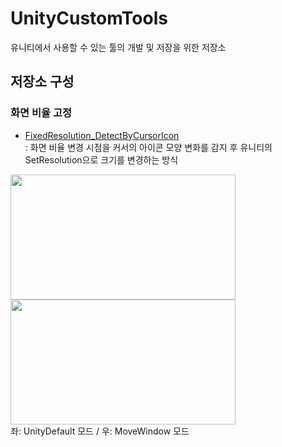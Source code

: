 # UnityCustomTools
유니티에서 사용할 수 있는 툴의 개발 및 저장을 위한 저장소

## 저장소 구성
### 화면 비율 고정
* [FixedResolution_DetectByCursorIcon](https://github.com/NadanKim/UnityCustomTools/tree/main/FixedResolution_DetectByCursorIcon)   
: 화면 비율 변경 시점을 커서의 아이콘 모양 변화를 감지 후 유니티의 SetResolution으로 크기를 변경하는 방식   
 
<img src="https://user-images.githubusercontent.com/21353348/136490126-a619de5f-e94c-48a4-808f-ee9ceac5135e.gif" width="360" height="200">  <img src="https://user-images.githubusercontent.com/21353348/137095569-b9c11a75-f1cd-433a-8630-43415ce77f4d.gif" width="360" height="200">   
좌: UnityDefault 모드 / 우: MoveWindow 모드   
